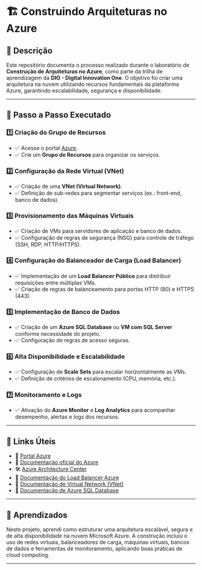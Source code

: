 # 🏗️ Construindo Arquiteturas no Azure

## 📄 Descrição

Este repositório documenta o processo realizado durante o laboratório de **Construção de Arquiteturas no Azure**, como parte da trilha de aprendizagem da **DIO - Digital Innovation One**. O objetivo foi criar uma arquitetura na nuvem utilizando recursos fundamentais da plataforma Azure, garantindo escalabilidade, segurança e disponibilidade.

---

## 🚀 Passo a Passo Executado

### 1️⃣ Criação do Grupo de Recursos
- ✅ Acesse o portal [Azure](https://portal.azure.com).
- ✅ Crie um **Grupo de Recursos** para organizar os serviços.

### 2️⃣ Configuração da Rede Virtual (VNet)
- ✅ Criação de uma **VNet (Virtual Network)**.
- ✅ Definição de sub-redes para segmentar serviços (ex.: front-end, banco de dados).

### 3️⃣ Provisionamento das Máquinas Virtuais
- ✅ Criação de VMs para servidores de aplicação e banco de dados.
- ✅ Configuração de regras de segurança (NSG) para controle de tráfego (SSH, RDP, HTTP/HTTPS).

### 4️⃣ Configuração do Balanceador de Carga (Load Balancer)
- ✅ Implementação de um **Load Balancer Público** para distribuir requisições entre múltiplas VMs.
- ✅ Criação de regras de balanceamento para portas HTTP (80) e HTTPS (443).

### 5️⃣ Implementação de Banco de Dados
- ✅ Criação de um **Azure SQL Database** ou **VM com SQL Server** conforme necessidade do projeto.
- ✅ Configuração de regras de acesso seguras.

### 6️⃣ Alta Disponibilidade e Escalabilidade
- ✅ Configuração de **Scale Sets** para escalar horizontalmente as VMs.
- ✅ Definição de critérios de escalonamento (CPU, memória, etc.).

### 7️⃣ Monitoramento e Logs
- ✅ Ativação do **Azure Monitor** e **Log Analytics** para acompanhar desempenho, alertas e logs dos recursos.

---

## 🔗 Links Úteis

- 🏢 [Portal Azure](https://portal.azure.com)
- 📑 [Documentação oficial do Azure](https://learn.microsoft.com/pt-br/azure/)
- 🛠️ [Azure Architecture Center](https://learn.microsoft.com/pt-br/azure/architecture/)
- 📘 [Documentação do Load Balancer Azure](https://learn.microsoft.com/pt-br/azure/load-balancer/load-balancer-overview)
- 📗 [Documentação de Virtual Network (VNet)](https://learn.microsoft.com/pt-br/azure/virtual-network/virtual-networks-overview)
- 📙 [Documentação de Azure SQL Database](https://learn.microsoft.com/pt-br/azure/azure-sql/database/sql-database-overview)

---

## 🧠 Aprendizados

Neste projeto, aprendi como estruturar uma arquitetura escalável, segura e de alta disponibilidade na nuvem Microsoft Azure. A construção incluiu o uso de redes virtuais, balanceadores de carga, máquinas virtuais, bancos de dados e ferramentas de monitoramento, aplicando boas práticas de cloud computing.

---

